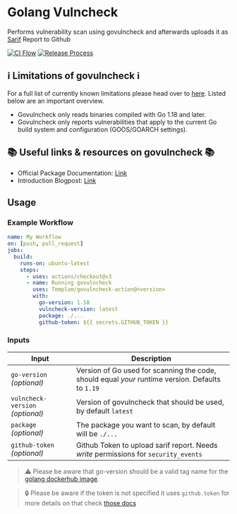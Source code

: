 # Golang Vulncheck
Performs vulnerability scan using govulncheck and afterwards uploads it as [Sarif](https://sarifweb.azurewebsites.net/) Report to Github

[![CI Flow](https://github.com/Templum/govulncheck-action/actions/workflows/ci.yml/badge.svg?branch=main)](https://github.com/Templum/govulncheck-action/actions/workflows/ci.yml) [![Release Process](https://github.com/Templum/govulncheck-action/actions/workflows/release.yml/badge.svg)](https://github.com/Templum/govulncheck-action/actions/workflows/release.yml)


## :information_source: Limitations of govulncheck :information_source:

For a full list of currently known limitations please head over to [here](https://pkg.go.dev/golang.org/x/vuln/cmd/govulncheck#hdr-Limitations). Listed below are an important overview.

* Govulncheck only reads binaries compiled with Go 1.18 and later.
* Govulncheck only reports vulnerabilities that apply to the current Go build system and configuration (GOOS/GOARCH settings).

## :books: Useful links & resources on govulncheck :books:

* Official Package Documentation: [Link](https://pkg.go.dev/golang.org/x/vuln/cmd/govulncheck)
* Introduction Blogpost: [Link](https://go.dev/blog/vuln)

## Usage

### Example Workflow

```yaml
name: My Workflow
on: [push, pull_request]
jobs:
  build:
    runs-on: ubuntu-latest
    steps:
      - uses: actions/checkout@v3
      - name: Running govulncheck
        uses: Templum/govulncheck-action@<version>
        with:
          go-version: 1.18
          vulncheck-version: latest
          package: ./...
          github-token: ${{ secrets.GITHUB_TOKEN }}
```

### Inputs

| Input                            | Description                                                                                       |
|----------------------------------|---------------------------------------------------------------------------------------------------|
| `go-version` _(optional)_        | Version of Go used for scanning the code, should equal *your* runtime version. Defaults to `1.19` |
| `vulncheck-version` _(optional)_ | Version of govulncheck that should be used, by default `latest`                                   |
| `package` _(optional)_           | The package you want to scan, by default will be `./...`                                          |
| `github-token` _(optional)_      | Github Token to upload sarif report. Needs *write* permissions for `security_events`              |

> :warning: Please be aware that go-version should be a valid tag name for the [golang dockerhub image](https://hub.docker.com/_/golang/tags).

> :lock: Please be aware if the token is not specified it uses `github.token` for more details on that check [those docs](https://docs.github.com/en/actions/security-guides/automatic-token-authentication#permissions-for-the-github_token)
